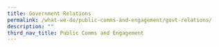 ```yaml
---
title: Government Relations
permalink: /what-we-do/public-comms-and-engagement/govt-relations/
description: ""
third_nav_title: Public Comms and Engagement
---
```

